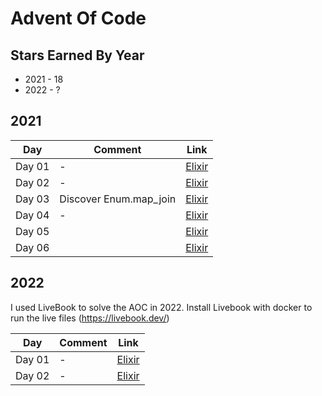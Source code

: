 # Advent Of Code

## Stars Earned By Year

- 2021 - 18
- 2022 - ?


## 2021

| Day    | Comment                | Link                              |
| ------ | ---------------------- | --------------------------------- |
| Day 01 | -                      | [Elixir](./2021/aoc/lib/day_1.ex) |
| Day 02 | -                      | [Elixir](./2021/aoc/lib/day_2.ex) |
| Day 03 | Discover Enum.map_join | [Elixir](./2021/aoc/lib/day_3.ex) |
| Day 04 | -                      | [Elixir](./2021/aoc/lib/day_4.ex) |
| Day 05 |                        | [Elixir](./2021/aoc/lib/day_5.ex) |
| Day 06 |                        | [Elixir](./2021/aoc/lib/day_6.ex) |

## 2022

I used LiveBook to solve the AOC in 2022. Install Livebook with docker to run the live files (https://livebook.dev/)

| Day    | Comment | Link                              |
| ------ | ------- | --------------------------------- |
| Day 01 | -       | [Elixir](./2022/aoc/day_1.livemd) |
| Day 02 | -       | [Elixir](./2022/aoc/day_2.livemd) |




